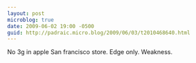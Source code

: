 ```yaml
---
layout: post
microblog: true
date: 2009-06-02 19:00 -0500
guid: http://padraic.micro.blog/2009/06/03/t2010468640.html
---
```

No 3g in apple San francisco store. Edge only. Weakness.
